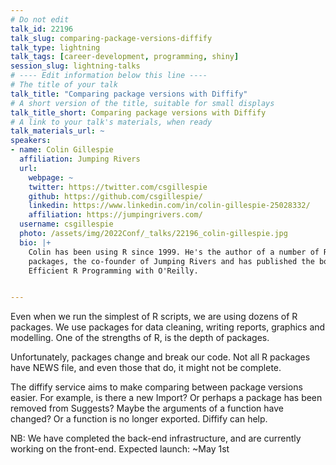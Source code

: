 ```yaml
---
# Do not edit
talk_id: 22196
talk_slug: comparing-package-versions-diffify
talk_type: lightning
talk_tags: [career-development, programming, shiny]
session_slug: lightning-talks
# ---- Edit information below this line ----
# The title of your talk
talk_title: "Comparing package versions with Diffify"
# A short version of the title, suitable for small displays
talk_title_short: Comparing package versions with Diffify
# A link to your talk's materials, when ready
talk_materials_url: ~
speakers:
- name: Colin Gillespie
  affiliation: Jumping Rivers
  url:
    webpage: ~
    twitter: https://twitter.com/csgillespie
    github: https://github.com/csgillespie/
    linkedin: https://www.linkedin.com/in/colin-gillespie-25028332/
    affiliation: https://jumpingrivers.com/
  username: csgillespie
  photo: /assets/img/2022Conf/_talks/22196_colin-gillespie.jpg
  bio: |+
    Colin has been using R since 1999. He's the author of a number of R
    packages, the co-founder of Jumping Rivers and has published the book
    Efficient R Programming with O'Reilly.


---
```


<!-- ABSTRACT ----
Please write abstract below. You may use simple markdown (links, code style, bold, italics)
-->

Even when we run the simplest of R scripts, we are using dozens of R packages.
We use packages for data cleaning, writing reports, graphics and modelling. One
of the strengths of R, is the depth of packages.

Unfortunately, packages change and break our code. Not all R packages have NEWS
file, and even those that do, it might not be complete.

The diffify service aims to make comparing between package versions easier.
For example, is there a new Import? Or perhaps a package has been removed from
Suggests? Maybe the arguments of a function have changed? Or a function is no
longer exported. Diffify can help.

NB: We have completed the back-end infrastructure, and are currently working on
the front-end. Expected launch: ~May 1st
